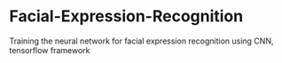 # Facial-Expression-Recognition
Training the neural network for facial expression recognition using CNN, tensorflow framework
